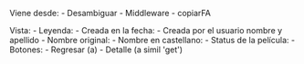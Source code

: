 Viene desde:
	- Desambiguar
	- Middleware
	- copiarFA

Vista:
	- Leyenda:
		- Creada en la fecha:
		- Creada por el usuario nombre y apellido
		- Nombre original:
		- Nombre en castellano:
		- Status de la película:
	- Botones:
		- Regresar (a)
		- Detalle (a simil 'get')
